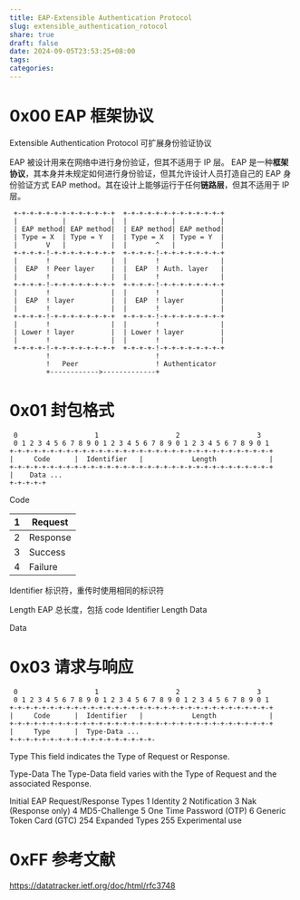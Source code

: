 ```yaml
---
title: EAP-Extensible Authentication Protocol
slug: extensible_authentication_rotocol
share: true
draft: false
date: 2024-09-05T23:53:25+08:00
tags: 
categories:
---
```

# 0x00 EAP 框架协议

Extensible Authentication Protocol 可扩展身份验证协议

EAP 被设计用来在网络中进行身份验证，但其不适用于 IP 层。
EAP 是一种**框架协议**，其本身并未规定如何进行身份验证，但其允许设计人员打造自己的 EAP 身份验证方式 EAP method。其在设计上能够运行于任何**链路层**，但其不适用于 IP 层。

```
 +-+-+-+-+-+-+-+-+-+-+-+-+  +-+-+-+-+-+-+-+-+-+-+-+-+
 |           |           |  |           |           |
 | EAP method| EAP method|  | EAP method| EAP method|
 | Type = X  | Type = Y  |  | Type = X  | Type = Y  |
 |       V   |           |  |       ^   |           |
 +-+-+-+-!-+-+-+-+-+-+-+-+  +-+-+-+-!-+-+-+-+-+-+-+-+
 |       !               |  |       !               |
 |  EAP  ! Peer layer    |  |  EAP  ! Auth. layer   |
 |       !               |  |       !               |
 +-+-+-+-!-+-+-+-+-+-+-+-+  +-+-+-+-!-+-+-+-+-+-+-+-+
 |       !               |  |       !               |
 |  EAP  ! layer         |  |  EAP  ! layer         |
 |       !               |  |       !               |
 +-+-+-+-!-+-+-+-+-+-+-+-+  +-+-+-+-!-+-+-+-+-+-+-+-+
 |       !               |  |       !               |
 | Lower ! layer         |  | Lower ! layer         |
 |       !               |  |       !               |
 +-+-+-+-!-+-+-+-+-+-+-+-+  +-+-+-+-!-+-+-+-+-+-+-+-+
         !                          !
         !   Peer                   ! Authenticator
         +------------>-------------+
```



# 0x01 封包格式

```
 0                   1                   2                   3
 0 1 2 3 4 5 6 7 8 9 0 1 2 3 4 5 6 7 8 9 0 1 2 3 4 5 6 7 8 9 0 1
+-+-+-+-+-+-+-+-+-+-+-+-+-+-+-+-+-+-+-+-+-+-+-+-+-+-+-+-+-+-+-+-+
|     Code      |  Identifier   |            Length             |
+-+-+-+-+-+-+-+-+-+-+-+-+-+-+-+-+-+-+-+-+-+-+-+-+-+-+-+-+-+-+-+-+
|    Data ...
+-+-+-+-+
```


Code

| 1   | Request  |
| --- | -------- |
| 2   | Response |
| 3   | Success  |
| 4   | Failure  |

Identifier
标识符，重传时使用相同的标识符

Length
EAP 总长度，包括 code Identifier Length Data

Data


# 0x03 请求与响应


```
 0                   1                   2                   3
 0 1 2 3 4 5 6 7 8 9 0 1 2 3 4 5 6 7 8 9 0 1 2 3 4 5 6 7 8 9 0 1
+-+-+-+-+-+-+-+-+-+-+-+-+-+-+-+-+-+-+-+-+-+-+-+-+-+-+-+-+-+-+-+-+
|     Code      |  Identifier   |            Length             |
+-+-+-+-+-+-+-+-+-+-+-+-+-+-+-+-+-+-+-+-+-+-+-+-+-+-+-+-+-+-+-+-+
|     Type      |  Type-Data ...
+-+-+-+-+-+-+-+-+-+-+-+-+-+-+-+-+-+-
```

Type
This field indicates the Type of Request or Response.

Type-Data
The Type-Data field varies with the Type of Request and the associated Response.

Initial EAP Request/Response Types
 1       Identity
 2       Notification
 3       Nak (Response only)
 4       MD5-Challenge
 5       One Time Password (OTP)
 6       Generic Token Card (GTC)
254       Expanded Types
255       Experimental use


# 0xFF 参考文献
https://datatracker.ietf.org/doc/html/rfc3748

